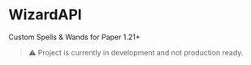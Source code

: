 # WizardAPI
 Custom Spells & Wands for Paper 1.21+
> :warning: Project is currently in development and not production ready.
